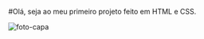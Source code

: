 #Olá, seja ao meu primeiro projeto feito em HTML e CSS.

<img src="https://github.com/DanielPedro/Curso-completo-/blob/master/img/Site-completo.png?raw=true" alt="foto-capa"/> 
